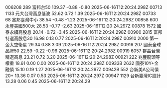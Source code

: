 006208	289	富邦台50	109.37	-0.88	-0.80	2025-06-16T12:20:24.298Z
00713	1133	元大台灣高息低波	52.62	0.72	1.39	2025-06-16T12:20:24.298Z
00733	68	富邦臺灣中小	38.54	-0.48	-1.23	2025-06-16T12:20:24.298Z
00858	600	永豐美國500大	28.53	-0.77	-2.63	2025-06-16T12:20:24.297Z
00878	1572	國泰永續高股息	20.14	-0.72	-3.45	2025-06-16T12:20:24.298Z
00900	2815	富邦特選高股息30	16.98	0.13	0.77	2025-06-16T12:20:24.298Z
00910	2000	第一金太空衛星	29.34	0.88	3.09	2025-06-16T12:20:24.298Z
00916	207	國泰全球品牌50	22.59	-0.22	-0.96	2025-06-16T12:20:24.298Z
00919	6057	群益台灣精選高息	23.21	0.72	3.20	2025-06-16T12:20:24.298Z
00921	222	兆豐龍頭等權重	18.61	0.00	0.00	2025-06-16T12:20:24.298Z
00933B	2632	國泰10Y+金融債	15.10	0.19	1.27	2025-06-16T12:20:24.297Z
00942B	552	台新美A公司債20+	13.36	0.07	0.53	2025-06-16T12:20:24.297Z
00947	1129	台新臺灣IC設計	13.28	0.06	0.45	2025-06-16T12:20:24.29